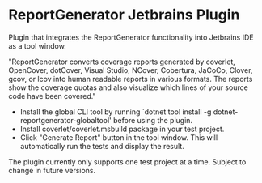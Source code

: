 # ReportGenerator Jetbrains Plugin

Plugin that integrates the ReportGenerator functionality into Jetbrains IDE as a tool window.

"ReportGenerator converts coverage reports generated by coverlet, OpenCover, dotCover, Visual Studio, NCover, Cobertura, JaCoCo, Clover, gcov, or lcov into human readable reports in various formats.
The reports show the coverage quotas and also visualize which lines of your source code have been covered."

- Install the global CLI tool by running `dotnet tool install -g dotnet-reportgenerator-globaltool' before using the plugin.
- Install coverlet/coverlet.msbuild package in your test project.
- Click "Generate Report" button in the tool window. This will automatically run the tests and display the result.

The plugin currently only supports one test project at a time. Subject to change in future versions.

